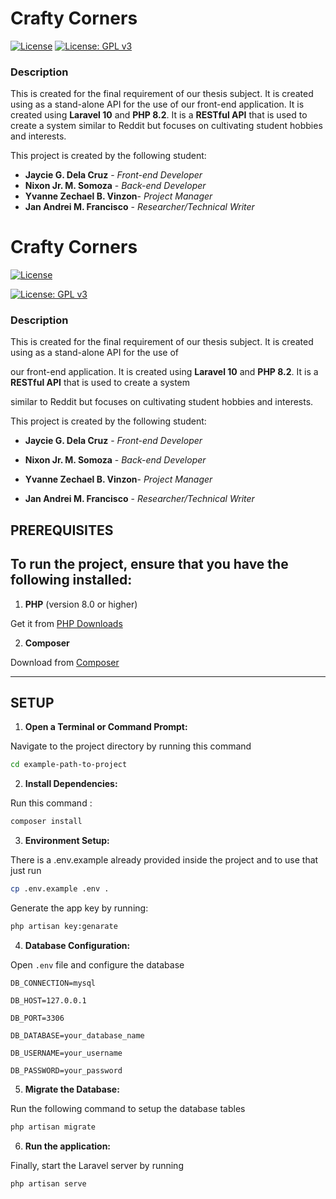 # Crafty Corners


[![License](https://img.shields.io/badge/License-Apache_2.0-blue.svg)](https://opensource.org/licenses/Apache-2.0)
[![License: GPL v3](https://img.shields.io/badge/License-GPLv3-blue.svg)](https://www.gnu.org/licenses/gpl-3.0)

### Description

This is created for the final requirement of our thesis subject. It is created using as a stand-alone API for the use of
our front-end application. It is created using **Laravel 10** and **PHP 8.2**. It is a **RESTful API** that is used to create a system
similar to Reddit but focuses on cultivating student hobbies and interests. 

This project is created by the following student:
- **Jaycie G. Dela Cruz** - *Front-end Developer*
- **Nixon Jr. M. Somoza** - *Back-end Developer*
- **Yvanne Zechael B. Vinzon**- *Project Manager*
- **Jan Andrei M. Francisco** - *Researcher/Technical Writer*





# Crafty Corners

  
  

[![License](https://img.shields.io/badge/License-Apache_2.0-blue.svg)](https://opensource.org/licenses/Apache-2.0)

[![License: GPL v3](https://img.shields.io/badge/License-GPLv3-blue.svg)](https://www.gnu.org/licenses/gpl-3.0)

  

### Description

  

This is created for the final requirement of our thesis subject. It is created using as a stand-alone API for the use of

our front-end application. It is created using **Laravel 10** and **PHP 8.2**. It is a **RESTful API** that is used to create a system

similar to Reddit but focuses on cultivating student hobbies and interests.

  

This project is created by the following student:

-  **Jaycie G. Dela Cruz** - *Front-end Developer*

-  **Nixon Jr. M. Somoza** - *Back-end Developer*

-  **Yvanne Zechael B. Vinzon**- *Project Manager*

-  **Jan Andrei M. Francisco** - *Researcher/Technical Writer*

  
  
  
  

## PREREQUISITES

  

## To run the project, ensure that you have the following installed:

1.  **PHP** (version 8.0 or higher)

Get it from [PHP Downloads](https://www.php.net/downloads)

  

2.  **Composer**

Download from [Composer](https://getcomposer.org/download/)


---


## SETUP


1.  **Open a Terminal or Command Prompt:**

Navigate to the project directory by running this command

```bash
cd example-path-to-project
```

2.  **Install Dependencies:**

Run this command :
```bash
composer install
```

3.  **Environment Setup:**

There is a .env.example already provided inside the project and to use that just run 
```bash
cp .env.example .env .
```

Generate the app key by running:
```bash
php artisan key:genarate
```
  

4.  **Database Configuration:**

Open ``.env`` file and configure the database

  
```
DB_CONNECTION=mysql

DB_HOST=127.0.0.1

DB_PORT=3306

DB_DATABASE=your_database_name

DB_USERNAME=your_username

DB_PASSWORD=your_password
```
  

5.  **Migrate the Database:**

Run the following command to setup the database tables
```bash
php artisan migrate
```
  

6.  **Run the application:**

Finally, start the Laravel server by running
```bash
php artisan serve
```
